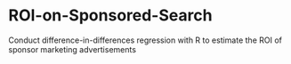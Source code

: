# ROI-on-Sponsored-Search
Conduct difference-in-differences regression with R to estimate the ROI of sponsor marketing advertisements
